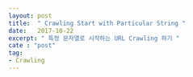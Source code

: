 ```yaml
---
layout: post
title:  " Crawling Start with Particular String "
date:   2017-10-22
excerpt: " 특정 문자열로 시작하는 URL Crawling 하기 "
cate : "post"
tag:
- Crawling
---
```


